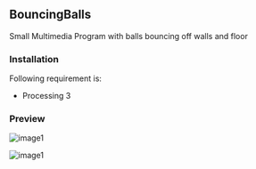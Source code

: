 ## BouncingBalls
Small Multimedia Program with balls bouncing off walls and floor

### Installation
Following requirement is:
* Processing 3

### Preview
![image1](BouncingBalls/BouncingParticles/images/balls.png)

![image1](BouncingBalls/BouncingParticles/images/balls2.png)
